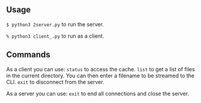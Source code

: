 ## Usage 

`$ python3 2server.py` to run the server.

`% python3 client_.py` to run as a client.

## Commands

As a client you can use:
  `status` to access the cache.
  `list` to get a list of files in the current directory. You can then enter a filename to be streamed to the CLI.
  `exit` to disconnect from the server.

As a server you can use:
  `exit` to end all connections and close the server.

